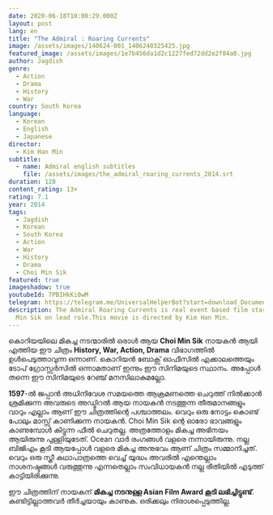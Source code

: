 ```yaml
---
date: 2020-06-18T10:00:29.000Z
layout: post
lang: en
title: "The Admiral : Roaring Currents"
image: /assets/images/140624-001_1406240325425.jpg
featured_image: /assets/images/1e7b456da1d2c1227fed72dd2e2f04a0.jpg
author: Jagdish
genre:
  - Action
  - Drama
  - History
  - War
country: South Korea
language:
  - Korean
  - English
  - Japanese
director:
  - Kim Han Min
subtitle:
  - name: Admiral english subtitles
    file: /assets/images/the_admiral_roaring_currents_2014.srt
duration: 128
content_rating: 13+
rating: 7.1
year: 2014
tags:
  - Jagdish
  - Korean
  - South Korea
  - Action
  - War
  - History
  - Drama
  - Choi Min Sik
featured: true
imageshadow: true
youtubeId: 7PBIHkKi0wM
telegram: https://telegram.me/UniversalHelperBot?start=download_Document_470
description: The Admiral Roaring Currents is real event based film starring Choi
  Min Sik on lead role.This movie is directed by Kim Han Min.
---
```

കൊറിയയിലെ മികച്ച നടന്മാരിൽ ഒരാൾ ആയ **Choi Min Sik** നായകൻ ആയി എത്തിയ ഈ ചിത്രം **History, War, Action, Drama** വിഭാഗത്തിൽ ഉൾപെടുത്താവുന്ന ഒന്നാണ്. കൊറിയൻ ബോക്സ്‌ ഓഫീസിൽ എക്കാലത്തെയും ടോപ് ഗ്രോസ്സർസിൽ ഒന്നാമതാണ് ഇന്നും ഈ സിനിമയുടെ സ്ഥാനം. അപ്പോൾ തന്നെ ഈ സിനിമയുടെ റേഞ്ച് മനസിലാകുമല്ലോ.

**1597**-ൽ ജപ്പാൻ അധിനിവേശ സമയത്തെ ആക്രമണത്തെ ചെറുത്ത് നിൽക്കാൻ ശ്രമിക്കുന്ന അവരുടെ അഡ്മിറൽ ആയ നായകൻ നടത്തുന്ന തീരുമാനങ്ങളും വാറും എല്ലാം ആണ് ഈ ചിത്രത്തിന്റെ പശ്ചാത്തലം. വെറും ഒരു നോട്ടം കൊണ്ട് പോലും മാസ്സ് കാണിക്കുന്ന നായകൻ. Choi Min Sik ന്റെ ഓരോ ഭാവങ്ങളും കാണുമ്പോൾ കിട്ടുന്ന ഫീൽ  ചെറുതല്ല. അത്രത്തോളം മികച്ച അഭിനയം ആയിരുന്നു പുള്ളിയുടേത്. Ocean വാർ രംഗങ്ങൾ വളരെ നന്നായിരുന്നു. നല്ല ബിജിഎം കൂടി ആയപ്പോൾ വളരെ മികച്ച അനുഭവം ആണ് ചിത്രം സമ്മാനിച്ചത്. വെറും ഒരു സ്ത്രീ കഥാപാത്രത്തെ വെച്ച് യുദ്ധം അവരിൽ എന്തെല്ലാം നാശനഷ്ടങ്ങൾ വരുത്തുന്നു എന്നതെല്ലാം സംവിധായകൻ നല്ല രീതിയിൽ എടുത്ത് കാട്ടിയിരിക്കുന്നു.

ഈ ചിത്രത്തിന് നായകന് **മികച്ച നടനുള്ള Asian Film Award കൂടി ലഭിച്ചിട്ടുണ്ട്**.  കണ്ടിട്ടില്ലാത്തവർ തീർച്ചയായും കാണുക. ഒരിക്കലും നിരാശപ്പെടുത്തില്ല.
